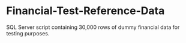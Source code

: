# Financial-Test-Reference-Data
SQL Server script containing 30,000 rows of dummy financial data for testing purposes.
